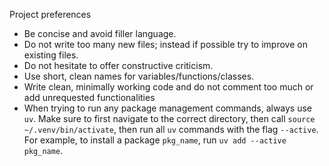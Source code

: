 Project preferences

- Be concise and avoid filler language. 
- Do not write too many new files; instead if possible try to improve on existing files. 
- Do not hesitate to offer constructive criticism. 
- Use short, clean names for variables/functions/classes.
- Write clean, minimally working code and do not comment too much or add unrequested functionalities
- When trying to run any package management commands, always use `uv`. Make sure to first navigate to the correct directory, then call `source ~/.venv/bin/activate`, then run all `uv` commands with the flag `--active`. For example, to install a package `pkg_name`, run `uv add --active pkg_name`.
